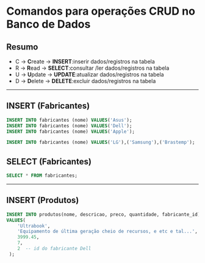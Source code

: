 # Comandos para operações CRUD no Banco de Dados

## Resumo

- C -> **C**reate   -> **INSERT**:inserir dados/registros na tabela
- R -> **R**ead     -> **SELECT**:consultar /ler dados/registros na tabela
- U -> **U**pdate   -> **UPDATE**:atualizar dados/registros na tabela
- D -> **D**elete   -> **DELETE**:excluir dados/registros na tabela

---

## INSERT (Fabricantes)

```sql
INSERT INTO fabricantes (nome) VALUES('Asus');
INSERT INTO fabricantes (nome) VALUES('Dell');
INSERT INTO fabricantes (nome) VALUES('Apple');

INSERT INTO fabricantes (nome) VALUES('LG'),('Samsung'),('Brastemp');
```

## SELECT (Fabricantes)

```sql
SELECT * FROM fabricantes;
```

---

## INSERT (Produtos)

```sql
INSERT INTO produtos(nome, descricao, preco, quantidade, fabricante_id)
VALUES(
    'Ultrabook',
    'Equipamento de última geração cheio de recursos, e etc e tal...',
    3999.45,
    7,
    2  -- id do fabricante Dell
 );
```